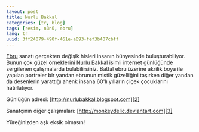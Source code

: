 ```yaml
---
layout: post
title: Nurlu Bakkal
categories: [tr, blog]
tags: [resim, nünü, ebru]
lang: tr
uuid: 3ff24079-490f-461e-a093-fef3b407cbff
---
```


[Ebru][1] sanatı gerçekten değişik hisleri insanın bünyesinde buluşturabiliyor.
Bunun çok güzel örneklerini [Nurlu Bakkal][2] isimli internet günlüğünde
sergilenen çalışmalarda bulabilirsiniz. Battal ebru üzerine akrilik boya ile
yapılan portreler bir yandan ebrunun mistik güzelliğini taşırken diğer yandan da
desenlerin yarattığı ahenk insana 60'lı yılların çiçek çocuklarını hatırlatıyor.

Günlüğün adresi: [http://nurlubakkal.blogspot.com][2]

Sanatçının diğer çalışmaları: [http://monkeydelic.deviantart.com][3]

Yüreğinizden aşk eksik olmasın!

[1]: http://tr.wikipedia.org/wiki/Ebru
[2]: http://nurlubakkal.blogspot.com/
[3]: http://monkeydelic.deviantart.com/
